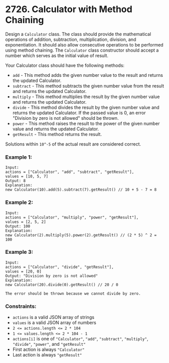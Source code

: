 # 2726. Calculator with Method Chaining

Design a `Calculator` class. The class should provide the mathematical operations of addition, subtraction, multiplication, division, and exponentiation. It should also allow consecutive operations to be performed using method chaining. The `Calculator` class constructor should accept a number which serves as the initial value of result.

Your Calculator class should have the following methods:

- `add` - This method adds the given number value to the result and returns the updated Calculator.
- `subtract` - This method subtracts the given number value from the result and returns the updated Calculator.
- `multiply` - This method multiplies the result by the given number value and returns the updated Calculator.
- `divide` - This method divides the result by the given number value and returns the updated Calculator. If the passed value is 0, an error "Division by zero is not allowed" should be thrown.
- `power` - This method raises the result to the power of the given number value and returns the updated Calculator.
- `getResult` - This method returns the result.

Solutions within `10^-5` of the actual result are considered correct.

### Example 1:

```
Input:
actions = ["Calculator", "add", "subtract", "getResult"],
values = [10, 5, 7]
Output: 8
Explanation:
new Calculator(10).add(5).subtract(7).getResult() // 10 + 5 - 7 = 8
```

### Example 2:

```
Input:
actions = ["Calculator", "multiply", "power", "getResult"],
values = [2, 5, 2]
Output: 100
Explanation:
new Calculator(2).multiply(5).power(2).getResult() // (2 * 5) ^ 2 = 100
```

### Example 3:

```
Input:
actions = ["Calculator", "divide", "getResult"],
values = [20, 0]
Output: "Division by zero is not allowed"
Explanation:
new Calculator(20).divide(0).getResult() // 20 / 0

The error should be thrown because we cannot divide by zero.
```

### Constraints:

- `actions` is a valid JSON array of strings
- `values` is a valid JSON array of numbers
- `2 <= actions.length <= 2 * 104`
- `1 <= values.length <= 2 * 104 - 1`
- `actions[i]` is one of `"Calculator"`, `"add"`, `"subtract"`, `"multiply"`, `"divide"`, `"power"`, and `"getResult"`
- First action is always `"Calculator"`
- Last action is always `"getResult"`
